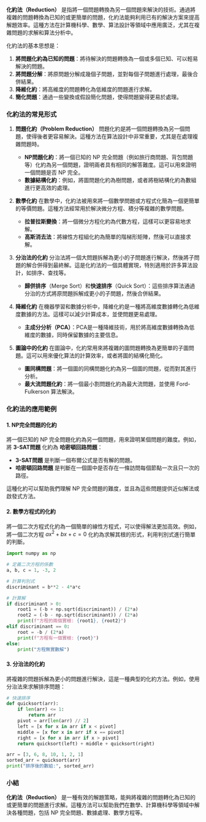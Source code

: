 **化約法（Reduction）** 是指將一個問題轉換為另一個問題來解決的技術。通過將複雜的問題轉換為已知的或更簡單的問題，化約法能夠利用已有的解決方案來提高解題效率。這種方法在計算機科學、數學、算法設計等領域中應用廣泛，尤其在複雜問題的求解和算法分析中。

化約法的基本思想是：

1. **將問題化約為已知的問題**：將待解決的問題轉換為一個或多個已知、可以輕易解決的問題。
2. **將問題分解**：將原問題分解成幾個子問題，並對每個子問題進行處理，最後合併結果。
3. **降維化約**：將高維度的問題轉化為低維度的問題進行求解。
4. **簡化問題**：通過一些變換或假設簡化問題，使得問題變得更易於處理。

### 化約法的常見形式

1. **問題化約（Problem Reduction）**
   問題化約是將一個問題轉換為另一個問題，使得後者更容易解決。這種方法在算法設計中非常重要，尤其是在處理複雜問題時。

   - **NP問題化約**：將一個已知的 NP 完全問題（例如旅行商問題、背包問題等）化約為另一個問題，證明兩者具有相同的解答難度。這可以用來證明一個問題是否 NP 完全。
   - **數據結構化約**：例如，將圖問題化約為樹問題，或者將樹結構化約為數組進行更高效的處理。

2. **數學化約**
   在數學中，化約法被用來將一個數學問題或方程式化簡為一個更簡單的等價問題。這種方法經常用於解決微分方程、積分等複雜的數學問題。

   - **拉普拉斯變換**：將一個微分方程化約為代數方程，這樣可以更容易地求解。
   - **高斯消去法**：將線性方程組化約為簡單的階梯形矩陣，然後可以直接求解。

3. **分治法的化約**
   分治法將一個大問題拆解為更小的子問題進行解決，然後將子問題的解合併得到最終解。這是化約法的一個具體實現，特別適用於許多算法設計，如排序、查找等。

   - **歸併排序**（Merge Sort）和**快速排序**（Quick Sort）：這些排序算法通過分治的方式將原問題拆解成更小的子問題，然後合併結果。
   
4. **降維化約**
   在機器學習和數據分析中，降維化約是一種將高維度數據轉化為低維度數據的方法。這樣可以減少計算成本，並使問題更易處理。

   - **主成分分析（PCA）**：PCA是一種降維技術，用於將高維度數據轉換為低維度的數據，同時保留數據的主要信息。

5. **圖論中的化約**
   在圖論中，化約常用來將複雜的圖問題轉換為更簡單的子圖問題。這可以用來優化算法的計算效率，或者將圖的結構化簡化。

   - **圖同構問題**：將一個圖的同構問題化約為另一個圖的問題，從而對其進行分析。
   - **最大流問題化約**：將一個最小割問題化約為最大流問題，並使用 Ford-Fulkerson 算法解決。

### 化約法的應用範例

#### 1. **NP完全問題的化約**

將一個已知的 NP 完全問題化約為另一個問題，用來證明某個問題的難度。例如，將 **3-SAT問題** 化約為 **哈密頓回路問題**：

- **3-SAT問題** 是判斷一個布爾公式是否有解的問題。
- **哈密頓回路問題** 是判斷在一個圖中是否存在一條訪問每個節點一次且只一次的路徑。

這種化約可以幫助我們理解 NP 完全問題的難度，並且為這些問題提供近似解法或啟發式方法。

#### 2. **數學方程式的化約**

將一個二次方程式化約為一個簡單的線性方程式，可以使得解法更加高效。例如，將一個二次方程  $`ax^2 + bx + c = 0`$  化約為求解其根的形式，利用判別式進行簡單的判斷。

```python
import numpy as np

# 定義二次方程的係數
a, b, c = 1, -3, 2

# 計算判別式
discriminant = b**2 - 4*a*c

# 計算解
if discriminant > 0:
    root1 = (-b + np.sqrt(discriminant)) / (2*a)
    root2 = (-b - np.sqrt(discriminant)) / (2*a)
    print(f"方程的兩個實根: {root1}, {root2}")
elif discriminant == 0:
    root = -b / (2*a)
    print(f"方程有一個實根: {root}")
else:
    print("方程無實數解")
```

#### 3. **分治法的化約**

將複雜的問題拆解為更小的問題進行解決，這是一種典型的化約方法。例如，使用分治法來求解排序問題：

```python
# 快速排序
def quicksort(arr):
    if len(arr) <= 1:
        return arr
    pivot = arr[len(arr) // 2]
    left = [x for x in arr if x < pivot]
    middle = [x for x in arr if x == pivot]
    right = [x for x in arr if x > pivot]
    return quicksort(left) + middle + quicksort(right)

arr = [3, 6, 8, 10, 1, 2, 1]
sorted_arr = quicksort(arr)
print("排序後的數組:", sorted_arr)
```

### 小結

**化約法（Reduction）** 是一種有效的解題策略，能夠將複雜的問題轉化為已知的或更簡單的問題進行求解。這種方法可以幫助我們在數學、計算機科學等領域中解決各種問題，包括 NP 完全問題、數據處理、數學方程等。
